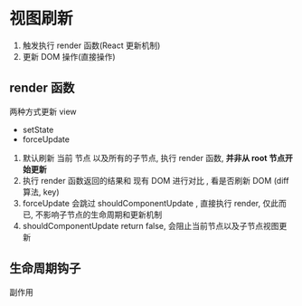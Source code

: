 # 视图刷新

1. 触发执行 render 函数(React 更新机制)
2. 更新 DOM 操作(直接操作)

## render 函数

两种方式更新 view

- setState
- forceUpdate

1. 默认刷新 当前 节点 以及所有的子节点, 执行 render 函数, **并非从 root 节点开始更新**
2. 执行 render 函数返回的结果和 现有 DOM 进行对比 , 看是否刷新 DOM (diff 算法, key)
3. forceUpdate 会跳过 shouldComponentUpdate , 直接执行 render, 仅此而已, 不影响子节点的生命周期和更新机制
4. shouldComponentUpdate return false, 会阻止当前节点以及子节点视图更新

## 生命周期钩子

副作用
